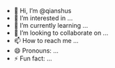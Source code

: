 - 👋 Hi, I’m @qianshus
- 👀 I’m interested in ...
- 🌱 I’m currently learning ...
- 💞️ I’m looking to collaborate on ...
- 📫 How to reach me ...
- 😄 Pronouns: ...
- ⚡ Fun fact: ...

<!---
qianshus/qianshus is a ✨ special ✨ repository because its `README.md` (this file) appears on your GitHub profile.
You can click the Preview link to take a look at your changes.
--->
